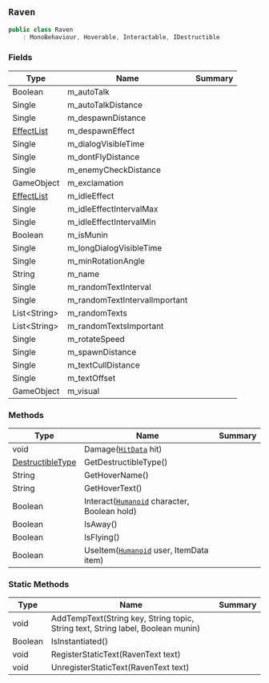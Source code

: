 ## `Raven`

```csharp
public class Raven
    : MonoBehaviour, Hoverable, Interactable, IDestructible
```

### Fields

| Type | Name | Summary | 
| --- | --- | --- | 
| Boolean | m_autoTalk |  | 
| Single | m_autoTalkDistance |  | 
| Single | m_despawnDistance |  | 
| [EffectList](./EffectList.md) | m_despawnEffect |  | 
| Single | m_dialogVisibleTime |  | 
| Single | m_dontFlyDistance |  | 
| Single | m_enemyCheckDistance |  | 
| GameObject | m_exclamation |  | 
| [EffectList](./EffectList.md) | m_idleEffect |  | 
| Single | m_idleEffectIntervalMax |  | 
| Single | m_idleEffectIntervalMin |  | 
| Boolean | m_isMunin |  | 
| Single | m_longDialogVisibleTime |  | 
| Single | m_minRotationAngle |  | 
| String | m_name |  | 
| Single | m_randomTextInterval |  | 
| Single | m_randomTextIntervalImportant |  | 
| List&lt;String&gt; | m_randomTexts |  | 
| List&lt;String&gt; | m_randomTextsImportant |  | 
| Single | m_rotateSpeed |  | 
| Single | m_spawnDistance |  | 
| Single | m_textCullDistance |  | 
| Single | m_textOffset |  | 
| GameObject | m_visual |  | 


### Methods

| Type | Name | Summary | 
| --- | --- | --- | 
| void | Damage([`HitData`](./HitData.md) hit) |  | 
| [DestructibleType](./DestructibleType.md) | GetDestructibleType() |  | 
| String | GetHoverName() |  | 
| String | GetHoverText() |  | 
| Boolean | Interact([`Humanoid`](./Humanoid.md) character, Boolean hold) |  | 
| Boolean | IsAway() |  | 
| Boolean | IsFlying() |  | 
| Boolean | UseItem([`Humanoid`](./Humanoid.md) user, ItemData item) |  | 


### Static Methods

| Type | Name | Summary | 
| --- | --- | --- | 
| void | AddTempText(String key, String topic, String text, String label, Boolean munin) |  | 
| Boolean | IsInstantiated() |  | 
| void | RegisterStaticText(RavenText text) |  | 
| void | UnregisterStaticText(RavenText text) |  | 


